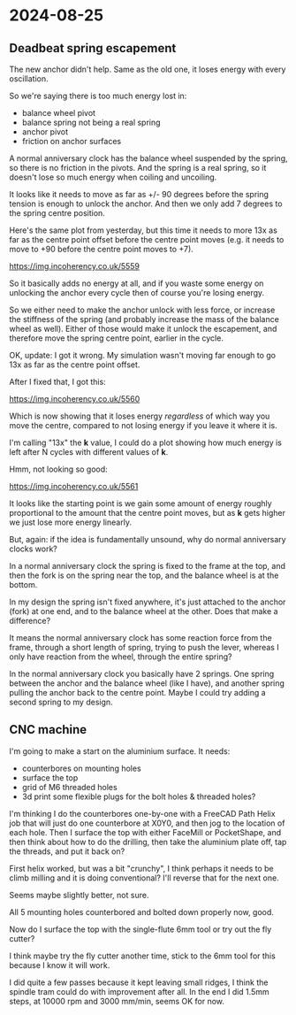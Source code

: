 # 2024-08-25

## Deadbeat spring escapement

The new anchor didn't help. Same as the old one, it loses energy with every oscillation.

So we're saying there is too much energy lost in:

 * balance wheel pivot
 * balance spring not being a real spring
 * anchor pivot
 * friction on anchor surfaces

A normal anniversary clock has the balance wheel suspended by the spring, so there is no friction in the pivots. And the spring
is a real spring, so it doesn't lose so much energy when coiling and uncoiling.

It looks like it needs to move as far as +/- 90 degrees before the spring tension is enough to unlock the anchor. And then we only add
7 degrees to the spring centre position.

Here's the same plot from yesterday, but this time it needs to more 13x as far as the centre point offset before the centre point
moves (e.g. it needs to move to +90 before the centre point moves to +7).

https://img.incoherency.co.uk/5559

So it basically adds no energy at all, and if you waste some energy on unlocking the anchor every cycle then of course you're losing
energy.

So we either need to make the anchor unlock with less force, or increase the stiffness of the spring (and probably increase
the mass of the balance wheel as well). Either of those would make it unlock the escapement, and therefore move the spring
centre point, earlier in the cycle.

OK, update: I got it wrong. My simulation wasn't moving far enough to go 13x as far as the centre point offset.

After I fixed that, I got this:

https://img.incoherency.co.uk/5560

Which is now showing that it loses energy *regardless* of which way you move the centre, compared to not losing energy if you leave it
where it is.

I'm calling "13x" the **k** value, I could do a plot showing how much energy is left after N cycles with different values of **k**.

Hmm, not looking so good:

https://img.incoherency.co.uk/5561

It looks like the starting point is we gain some amount of energy roughly proportional to the amount that the centre point moves,
but as **k** gets higher we just lose more energy linearly.

But, again: if the idea is fundamentally unsound, why do normal anniversary clocks work?

In a normal anniversary clock the spring is fixed to the frame at the top, and then the fork is on the spring near the top,
and the balance wheel is at the bottom.

In my design the spring isn't fixed anywhere, it's just attached to the anchor (fork) at one end, and to the balance wheel
at the other. Does that make a difference?

It means the normal anniversary clock has some reaction force from the frame, through a short length of spring, trying to push the lever, whereas I only have
reaction from the wheel, through the entire spring?

In the normal anniversary clock you basically have 2 springs. One spring between the anchor and the balance wheel (like I have), and another spring
pulling the anchor back to the centre point. Maybe I could try adding a second spring to my design.

## CNC machine

I'm going to make a start on the aluminium surface. It needs:

 * counterbores on mounting holes
 * surface the top
 * grid of M6 threaded holes
 * 3d print some flexible plugs for the bolt holes & threaded holes?

I'm thinking I do the counterbores one-by-one with a FreeCAD Path Helix job that will just do one
counterbore at X0Y0, and then jog to the location of each hole. Then I surface the top with
either FaceMill or PocketShape, and then think about how to do the drilling, then take the aluminium plate
off, tap the threads, and put it back on?

First helix worked, but was a bit "crunchy", I think perhaps it needs to be climb milling and it is
doing conventional? I'll reverse that for the next one.

Seems maybe slightly better, not sure.

All 5 mounting holes counterbored and bolted down properly now, good.

Now do I surface the top with the single-flute 6mm tool or try out the fly cutter?

I think maybe try the fly cutter another time, stick to the 6mm tool for this because I know
it will work.

I did quite a few passes because it kept leaving small ridges, I think the spindle tram could do with
improvement after all. In the end I did 1.5mm steps, at 10000 rpm and 3000 mm/min, seems OK for now.
